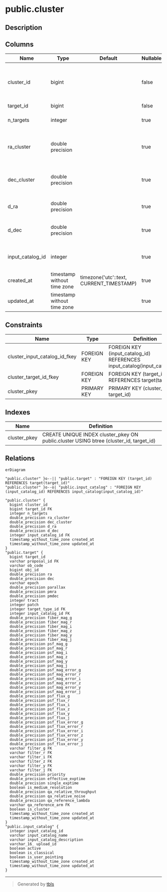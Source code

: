 # public.cluster

## Description

## Columns

| Name | Type | Default | Nullable | Children | Parents | Comment |
| ---- | ---- | ------- | -------- | -------- | ------- | ------- |
| cluster_id | bigint |  | false |  |  | Unique identifier of clusters found at duplication checking |
| target_id | bigint |  | false |  | [public.target](public.target.md) |  |
| n_targets | integer |  | true |  |  | Number of targets in the cluster |
| ra_cluster | double precision |  | true |  |  | Mean RA of targets in the cluster (ICRS, degree) |
| dec_cluster | double precision |  | true |  |  | Mean Dec of targets in the cluster (ICRS, degree) |
| d_ra | double precision |  | true |  |  | RA(target) - RA(cluster) (degree) |
| d_dec | double precision |  | true |  |  | Dec(target) - Dec(cluster) (degree) |
| input_catalog_id | integer |  | true |  | [public.input_catalog](public.input_catalog.md) | Input catalog ID from the input_catalog table |
| created_at | timestamp without time zone | timezone('utc'::text, CURRENT_TIMESTAMP) | true |  |  | UTC |
| updated_at | timestamp without time zone |  | true |  |  | UTC |

## Constraints

| Name | Type | Definition |
| ---- | ---- | ---------- |
| cluster_input_catalog_id_fkey | FOREIGN KEY | FOREIGN KEY (input_catalog_id) REFERENCES input_catalog(input_catalog_id) |
| cluster_target_id_fkey | FOREIGN KEY | FOREIGN KEY (target_id) REFERENCES target(target_id) |
| cluster_pkey | PRIMARY KEY | PRIMARY KEY (cluster_id, target_id) |

## Indexes

| Name | Definition |
| ---- | ---------- |
| cluster_pkey | CREATE UNIQUE INDEX cluster_pkey ON public.cluster USING btree (cluster_id, target_id) |

## Relations

```mermaid
erDiagram

"public.cluster" }o--|| "public.target" : "FOREIGN KEY (target_id) REFERENCES target(target_id)"
"public.cluster" }o--o| "public.input_catalog" : "FOREIGN KEY (input_catalog_id) REFERENCES input_catalog(input_catalog_id)"

"public.cluster" {
  bigint cluster_id
  bigint target_id FK
  integer n_targets
  double_precision ra_cluster
  double_precision dec_cluster
  double_precision d_ra
  double_precision d_dec
  integer input_catalog_id FK
  timestamp_without_time_zone created_at
  timestamp_without_time_zone updated_at
}
"public.target" {
  bigint target_id
  varchar proposal_id FK
  varchar ob_code
  bigint obj_id
  double_precision ra
  double_precision dec
  varchar epoch
  double_precision parallax
  double_precision pmra
  double_precision pmdec
  integer tract
  integer patch
  integer target_type_id FK
  integer input_catalog_id FK
  double_precision fiber_mag_g
  double_precision fiber_mag_r
  double_precision fiber_mag_i
  double_precision fiber_mag_z
  double_precision fiber_mag_y
  double_precision fiber_mag_j
  double_precision psf_mag_g
  double_precision psf_mag_r
  double_precision psf_mag_i
  double_precision psf_mag_z
  double_precision psf_mag_y
  double_precision psf_mag_j
  double_precision psf_mag_error_g
  double_precision psf_mag_error_r
  double_precision psf_mag_error_i
  double_precision psf_mag_error_z
  double_precision psf_mag_error_y
  double_precision psf_mag_error_j
  double_precision psf_flux_g
  double_precision psf_flux_r
  double_precision psf_flux_i
  double_precision psf_flux_z
  double_precision psf_flux_y
  double_precision psf_flux_j
  double_precision psf_flux_error_g
  double_precision psf_flux_error_r
  double_precision psf_flux_error_i
  double_precision psf_flux_error_z
  double_precision psf_flux_error_y
  double_precision psf_flux_error_j
  varchar filter_g FK
  varchar filter_r FK
  varchar filter_i FK
  varchar filter_z FK
  varchar filter_y FK
  varchar filter_j FK
  double_precision priority
  double_precision effective_exptime
  double_precision single_exptime
  boolean is_medium_resolution
  double_precision qa_relative_throughput
  double_precision qa_relative_noise
  double_precision qa_reference_lambda
  varchar qa_reference_arm FK
  boolean is_cluster
  timestamp_without_time_zone created_at
  timestamp_without_time_zone updated_at
}
"public.input_catalog" {
  integer input_catalog_id
  varchar input_catalog_name
  varchar input_catalog_description
  varchar_16_ upload_id
  boolean active
  boolean is_classical
  boolean is_user_pointing
  timestamp_without_time_zone created_at
  timestamp_without_time_zone updated_at
}
```

---

> Generated by [tbls](https://github.com/k1LoW/tbls)
